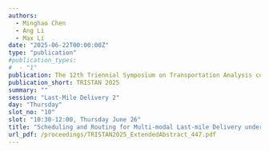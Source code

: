 ```yaml
---
authors:
  - Minghao Chen
  - Ang Li
  - Max Li
date: "2025-06-22T00:00:00Z"
type: "publication"
#publication_types:
#  - "1"
publication: The 12th Triennial Symposium on Transportation Analysis conference
publication_short: TRISTAN 2025
summary: ""
session: "Last-Mile Delivery 2"
day: "Thursday"
slot_no: "10"
slot: "10:30-12:00, Thursday June 26"
title: "Scheduling and Routing for Multi-modal Last-mile Delivery under Multiple Uncertainties"
url_pdf: /proceedings/TRISTAN2025_ExtendedAbstract_447.pdf
---
```

